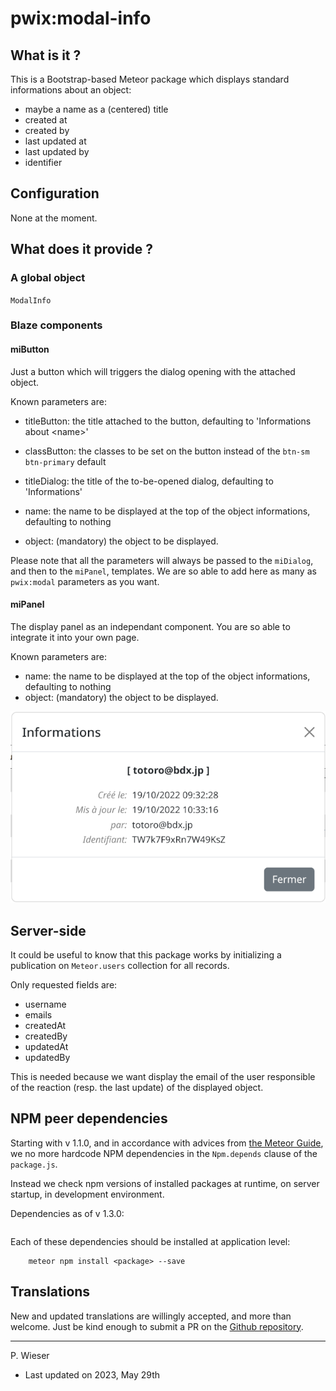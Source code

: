 # pwix:modal-info

## What is it ?

This is a Bootstrap-based Meteor package which displays standard informations about an object:

- maybe a name as a (centered) title
- created at
- created by
- last updated at
- last updated by
- identifier

## Configuration

None at the moment.

## What does it provide ?

### A global object

`ModalInfo`

### Blaze components

#### miButton

Just a button which will triggers the dialog opening with the attached object.

Known parameters are:

- titleButton: the title attached to the button, defaulting to 'Informations about &lt;name&gt;'

- classButton: the classes to be set on the button instead of the `btn-sm btn-primary` default

- titleDialog: the title of the to-be-opened dialog, defaulting to 'Informations'

- name: the name to be displayed at the top of the object informations, defaulting to nothing

- object: (mandatory) the object to be displayed.

Please note that all the parameters will always be passed to the `miDialog`, and then to the `miPanel`, templates. We are so able to add here as many as `pwix:modal` parameters as you want.

#### miPanel

The display panel as an independant component. You are so able to integrate it into your own page.

Known parameters are:
- name: the name to be displayed at the top of the object informations, defaulting to nothing
- object: (mandatory) the object to be displayed.

![Informations](/maintainer/png/informations.png)

## Server-side

It could be useful to know that this package works by initializing a publication on `Meteor.users` collection for all records.

Only requested fields are:
- username
- emails
- createdAt
- createdBy
- updatedAt
- updatedBy

This is needed because we want display the email of the user responsible of the reaction (resp. the last update) of the displayed object.

## NPM peer dependencies

Starting with v 1.1.0, and in accordance with advices from [the Meteor Guide](https://guide.meteor.com/writing-atmosphere-packages.html#npm-dependencies), we no more hardcode NPM dependencies in the `Npm.depends` clause of the `package.js`. 

Instead we check npm versions of installed packages at runtime, on server startup, in development environment.

Dependencies as of v 1.3.0:
```
```
Each of these dependencies should be installed at application level:
```
    meteor npm install <package> --save
```

## Translations

New and updated translations are willingly accepted, and more than welcome. Just be kind enough to submit a PR on the [Github repository](https://github.com/trychlos/pwix-modal-info/pulls).

---
P. Wieser
- Last updated on 2023, May 29th

